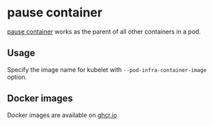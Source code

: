 pause container
===============

[pause container](https://github.com/kubernetes/kubernetes/tree/master/build/pause) works as the parent of all other containers in a pod.

Usage
-----

Specify the image name for kubelet with `--pod-infra-container-image` option.

Docker images
-------------

Docker images are available on [ghcr.io](https://github.com/cybozu/neco-containers/pkgs/container/pause)

